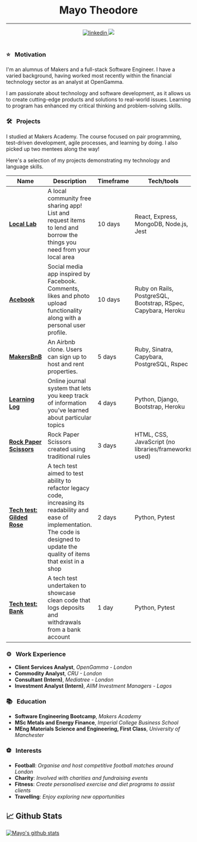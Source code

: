 <div align="center">
  <h1>Mayo Theodore</h1>
  <hr>

  <div align="center">
    <a href="https://www.linkedin.com/in/mayokun-theodore/">
        <img alt="linkedin" title="My LinkedIn Page" src="https://img.shields.io/badge/LinkedIn-0077B5?style=for-the-badge&logo=linkedin&logoColor=white" />
    </a>
<!--     <a href="http://mayoelith.pythonanywhere.com/">
        <img alt="portfolio" title="My Portfolio" src="https://img.shields.io/badge/Portfolio-3b5998?style=for-the-badge&logo=google-chrome&logoColor=white" />
    </a> -->
    <a href="https://www.codewars.com/users/Mayo-Theodore">
        <img src="https://img.shields.io/badge/CodeWars-%23AD2C27?style=for-the-badge&logo=codewars&logoColor=white" />
    </a>
  </div>
  <br>
<!-- 
Thanks for visiting my GitHub! [**Click here**](http://mayoelith.pythonanywhere.com/) or see above for a link to my portfolio and CV -->

</div>

### :star: &nbsp; Motivation

I'm an alumnus of Makers and a full-stack Software Engineer. I have a varied background, having worked most recently within the financial technology sector as an analyst at OpenGamma.

I am passionate about technology and software development, as it allows us to create cutting-edge products and solutions to real-world issues. Learning to program has enhanced my critical thinking and problem-solving skills.

### 🛠 &nbsp; Projects

I studied at Makers Academy. The course focused on pair programming, test-driven development, agile processes, and learning by doing. I also picked up two mentees along the way!

Here's a selection of my projects demonstrating my technology and language skills.

| Name                                                                                                        | Description                                                                                                                                                                                | Timeframe | Tech/tools                                                    |
| ----------------------------------------------------------------------------------------------------------- | ------------------------------------------------------------------------------------------------------------------------------------------------------------------------------------------ | --------- | ------------------------------------------------------------- |
| [**Local Lab**](https://github.com/msc49/llab/tree/borrow-requests-and-approvals)                           | A local community free sharing app! List and request items to lend and borrow the things you need from your local area                                                                     | 10 days   | React, Express, MongoDB, Node.js, Jest |
| [**Acebook**](https://evening-shelf-16965.herokuapp.com/homepage)                                             | Social media app inspired by Facebook. Comments, likes and photo upload functionality along with a personal user profile.                                                                         | 10 days   | Ruby on Rails, PostgreSQL, Bootstrap, RSpec, Capybara, Heroku  |
| [**MakersBnB**](https://github.com/sherwingp/makersbnb)                                                     | An Airbnb clone. Users can sign up to host and rent properties.                                                                                                                            | 5 days    | Ruby, Sinatra, Capybara, PostgreSQL, Rspec                    |
| [**Learning Log**](https://learning-log-for-all.herokuapp.com/)                                                  | Online journal system that lets you keep track of information you’ve learned about particular topics                                                                                       | 4 days    | Python, Django, Bootstrap, Heroku                                     |
| [**Rock Paper Scissors**](https://github.com/Mayo-Theodore/Rock-Paper-Scissors)                             | Rock Paper Scissors created using traditional rules                                                                                                                                        | 3 days    | HTML, CSS, JavaScript (no libraries/frameworks used)          |
| [**Tech test: Gilded Rose**](https://github.com/Mayo-Theodore/GildedRose-Refactoring-Kata/tree/main/python) | A tech test aimed to test ability to refactor legacy code, increasing its readability and ease of implementation. The code is designed to update the quality of items that exist in a shop | 2 days    | Python, Pytest                                                |
| [**Tech test: Bank**](https://github.com/Mayo-Theodore/bank-tech-test)                                      | A tech test undertaken to showcase clean code that logs deposits and withdrawals from a bank account                                                                                       | 1 day     | Python, Pytest                                                |

### ⚙️ &nbsp; Work Experience

- <strong>Client Services Analyst</strong>, <em>OpenGamma - London</em>
- <strong>Commodity Analyst</strong>, <em>CRU - London</em>
- <strong>Consultant (Intern)</strong>, <em>Mediatree - London</em>
- <strong>Investment Analyst (Intern)</strong>, <em>AIIM Investment Managers - Lagos</em>

### 📚 &nbsp; Education

- <strong>Software Engineering Bootcamp</strong>, <em>Makers Academy</em>
- <strong>MSc Metals and Energy Finance</strong>, <em>Imperial College Business School</em>
- <strong>MEng Materials Science and Engineering, First Class</strong>, <em>University of Manchester</em>

### :soccer: &nbsp; Interests

- <strong>Football</strong>: <em>Organise and host competitive football matches around London</em>
- <strong>Charity</strong>: <em>Involved with charities and fundraising events</em>
- <strong>Fitness</strong>: <em>Create personalised exercise and diet programs to assist clients</em>
- <strong>Travelling</strong>: <em>Enjoy exploring new opportunities</em>

## &#x1f4c8; Github Stats

[![Mayo's github stats](https://github-readme-stats.vercel.app/api?username=Mayo-Theodore)](https://github.com/Mayo-Theodore/github-readme-stats)

<!--
**Mayo-Theodore/Mayo-Theodore** is a ✨ _special_ ✨ repository because its `README.md` (this file) appears on your GitHub profile.

Here are some ideas to get you started:

- 🔭 I’m currently working on ...
- 🌱 I’m currently learning ...
- 👯 I’m looking to collaborate on ...
- 🤔 I’m looking for help with ...
- 💬 Ask me about ...
- 📫 How to reach me: ...
- 😄 Pronouns: ...
- ⚡ Fun fact: ...
-->
